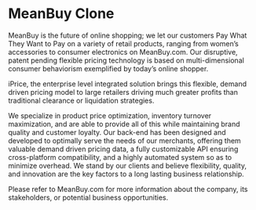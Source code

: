 # MeanBuy Clone


MeanBuy is the future of online shopping; we let our customers Pay What They Want to Pay on a variety of retail products, ranging from women’s accessories to consumer electronics on MeanBuy.com. Our disruptive, patent pending flexible pricing technology is based on multi-dimensional consumer behaviorism exemplified by today’s online shopper. 

iPrice, the enterprise level integrated solution brings this flexible, demand driven pricing model to large retailers driving much greater profits than traditional clearance or liquidation strategies.

We specialize in product price optimization, inventory turnover maximization, and are able to provide all of this while maintaining brand quality and customer loyalty. Our back-end has been designed and developed to optimally serve the needs of our merchants, offering them valuable demand driven pricing data, a fully customizable API ensuring cross-platform compatibility, and a highly automated system so as to minimize overhead. We stand by our clients and believe flexibility, quality, and innovation are the key factors to a long lasting business relationship. 

Please refer to MeanBuy.com for more information about the company, its stakeholders, or potential business opportunities.
